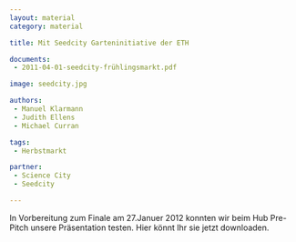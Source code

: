 ```yaml
---
layout: material
category: material

title: Mit Seedcity Garteninitiative der ETH

documents: 
 - 2011-04-01-seedcity-frühlingsmarkt.pdf

image: seedcity.jpg

authors: 
 - Manuel Klarmann
 - Judith Ellens
 - Michael Curran

tags:
 - Herbstmarkt

partner:
 - Science City
 - Seedcity

---
```



In Vorbereitung zum Finale am 27.Januer 2012 konnten wir beim Hub Pre-Pitch unsere Präsentation testen. Hier könnt Ihr sie jetzt downloaden.

